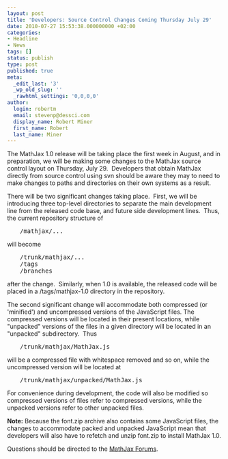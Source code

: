 ```yaml
---
layout: post
title: 'Developers: Source Control Changes Coming Thursday July 29'
date: 2010-07-27 15:53:38.000000000 +02:00
categories:
- Headline
- News
tags: []
status: publish
type: post
published: true
meta:
  _edit_last: '3'
  _wp_old_slug: ''
  _rawhtml_settings: '0,0,0,0'
author:
  login: robertm
  email: stevenp@dessci.com
  display_name: Robert Miner
  first_name: Robert
  last_name: Miner
---
```


The MathJax 1.0 release will be taking place the first week in August, and in preparation, we will be making some changes to the MathJax source control layout on Thursday, July 29.  Developers that obtain MathJax directly from source control using svn should be aware they may to need to make changes to paths and directories on their own systems as a result.

There will be two significant changes taking place.  First, we will be introducing three top-level directories to separate the main development line from the released code base, and future side development lines.  Thus, the current repository structure of

<pre style="padding-left: 30px;">/mathjax/...</pre>

will become

<pre style="padding-left: 30px;">/trunk/mathjax/...
/tags
/branches</pre>

after the change.  Similarly, when 1.0 is available, the released code will be placed in a /tags/mathjax-1.0 directory in the repository.

The second significant change will accommodate both compressed (or 'minified') and uncompressed versions of the JavaScript files. The compressed versions will be located in their present locations, while "unpacked" versions of the files in a given directory will be located in an "unpacked" subdirectory.  Thus

<pre style="padding-left: 30px;">/trunk/mathjax/MathJax.js</pre>

will be a compressed file with whitespace removed and so on, while the uncompressed version will be located at

<pre style="padding-left: 30px;">/trunk/mathjax/unpacked/MathJax.js</pre>

For convenience during development, the code will also be modified so compressed versions of files refer to compressed versions, while the unpacked versions refer to other unpacked files.

**Note:** Because the font.zip archive also contains some JavaScript files, the changes to accommodate packed and unpacked JavaScript mean that developers will also have to refetch and unzip font.zip to install MathJax 1.0.

Questions should be directed to the [MathJax Forums](https://sourceforge.net/projects/mathjax/forums "MathJax Forums").